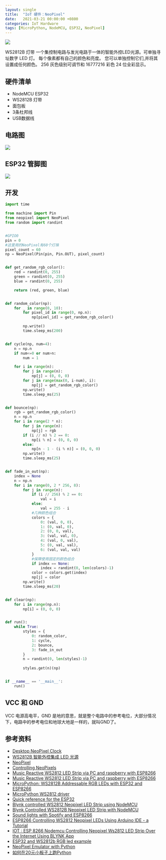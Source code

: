 ```yaml
---
layout: single
title:  "IoT 硬件：NeoPixel"
date:   2021-03-21 00:00:00 +0800
categories: IoT Hardware
tags: [MicroPython, NodeMCU, ESP32, NeoPixel]
---
```


![](/images/2021/hardware/ws2812b.jpg)

WS2812B 灯带 一个集控制电路与发光电路于一体的智能外控LED光源。可单独寻址数字 LED 灯。 每个像素都有自己的颜色和亮度。 您可以单独控制它们,并将其设置成任何颜色。 256 灰色级别可调节和 16777216 彩色 24 位全彩显示。

## 硬件清单
* NodeMCU ESP32
* WS2812B 灯带
* 面包板
* 3条杜邦线
* USB数据线

## 电路图
![](/images/2021/fritzing/neopixel.png)

## ESP32 管脚图
![](/images/2021/nodemcu-esp32s-pinout.webp)

## 开发
```py
import time

from machine import Pin
from neopixel import NeoPixel
from random import randint


#GPIO0
pin = 0
#这里用的NeoPixel有60个灯珠
pixel_count = 60
np = NeoPixel(Pin(pin, Pin.OUT), pixel_count)


def get_random_rgb_color():
    red = randint(0, 255)
    green = randint(0, 255)
    blue = randint(0, 255)

    return (red, green, blue)


def random_color(np):
    for _ in range(0, 10):
        for pixel_id in range(0, np.n):
            np[pixel_id] = get_random_rgb_color()

        np.write()
        time.sleep_ms(200)


def cycle(np, num=4):
    n = np.n
    if num<=0 or num>n:
        num = 1

    for i in range(n):
        for j in range(n):
            np[j] = (0, 0, 0)
        for j in range(max(0, i-num), i):
            np[j] = get_random_rgb_color()
        np.write()
        time.sleep_ms(25)


def bounce(np):
    rgb = get_random_rgb_color()
    n = np.n
    for i in range(2 * n):
        for j in range(n):
            np[j] = rgb
        if (i // n) % 2 == 0:
            np[i % n] = (0, 0, 0)
        else:
            np[n - 1 - (i % n)] = (0, 0, 0)
        np.write()
        time.sleep_ms(25)


def fade_in_out(np):
    index = None
    n = np.n
    for i in range(0, 2 * 256, 8):
        for j in range(n):
            if (i // 256) % 2 == 0:
                val = i
            else:
                val = 255 - i
            #几种颜色组合
            colors = {
                0: (val, 0, 0),
                1: (0, val, 0),
                2: (0, 0, val),
                3: (val, val, 0),
                4: (val, 0, val),
                5: (0, val, val),
                6: (val, val, val)
            }
            #保障使用固定的颜色组合
            if index == None:
                index = randint(0, len(colors)-1)
            color = colors.get(index)
            np[j] = color
        np.write()
        time.sleep_ms(20)


def clear(np):
    for i in range(np.n):
        np[i] = (0, 0, 0)


def run():
    while True:
        styles = {
            0: random_color,
            1: cycle,
            2: bounce,
            3: fade_in_out
        }
        n = randint(0, len(styles)-1)
        
        styles.get(n)(np)


if __name__ == '__main__':
    run()
```

## VCC 和 GND
VCC 电源高电平，GND 是地的意思，就是整个电路中的参考电位，大部分情况下，电路中的参考电位和地球大地是一样的，就叫GND了。

## 参考资料
* [Desktop NeoPixel Clock](http://www.whatimade.today/desktop-neopixel-clock/)
* [WS2812B 智能外控集成 LED 光源](http://www.mateksys.com/Downloads/WS2812B_cn.pdf)
* [NeoPixel](https://microbit-micropython.readthedocs.io/en/latest/neopixel.html)
* [Controlling NeoPixels](https://docs.micropython.org/en/latest/esp8266/tutorial/neopixel.html)
* [Music Reactive WS2812 LED Strip via PC and raspberry with ESP8266](https://anshumanfauzdar.me/Sound-and-music-reactive-ESP8266-WS2812B/)
* [Music Reactive WS2812 LED Strip via PC and raspberry with ESP8266](https://github.com/AnshumanFauzdar/Sound-and-music-reactive-ESP8266-WS2812B)
* [MicroPython: WS2812B Addressable RGB LEDs with ESP32 and ESP8266](https://randomnerdtutorials.com/micropython-ws2812b-addressable-rgb-leds-neopixel-esp32-esp8266/)
* [MicroPython WS2812 driver](https://github.com/JanBednarik/micropython-ws2812)
* [Quick reference for the ESP32](https://docs.micropython.org/en/latest/esp32/quickref.html?highlight=neopixels)
* [Blynk controlled WS2812 Neopixel LED Strip using NodeMCU](https://iotdesignpro.com/projects/blynk-controlled-ws2812-neopixel-led-strip-using-esp8266-nodemcu)
* [Blynk Controlled WS2812B Neopixel LED Strip with NodeMCU](https://how2electronics.com/ws2812b-neopixel-led-strip-nodemcu/)
* [Sound lights with Spotify and ESP8266](https://nvbn.github.io/2019/12/17/spotify-soundlights/)
* [ESP8266 Controlling WS2812 Neopixel LEDs Using Arduino IDE - a Tutorial](https://www.instructables.com/ESP8266-controlling-Neopixel-LEDs-using-Arduino-ID/)
* [IOT : ESP 8266 Nodemcu Controlling Neopixel Ws2812 LED Strip Over the Internet Using BLYNK App](https://www.instructables.com/IOT-ESP-8266-Nodemcu-Controlling-Neopixel-Ws2812-L/)
* [ESP32 and WS2812b RGB led example](http://www.esp32learning.com/code/esp32-and-ws2812b-rgb-led-example.php)
* [NeoPixel Emulator with Python](https://www.hackster.io/gatoninja236/neopixel-emulator-with-python-f233c3)
* [如何在20元小板子上跑Python](https://zhuanlan.zhihu.com/p/24644526)
